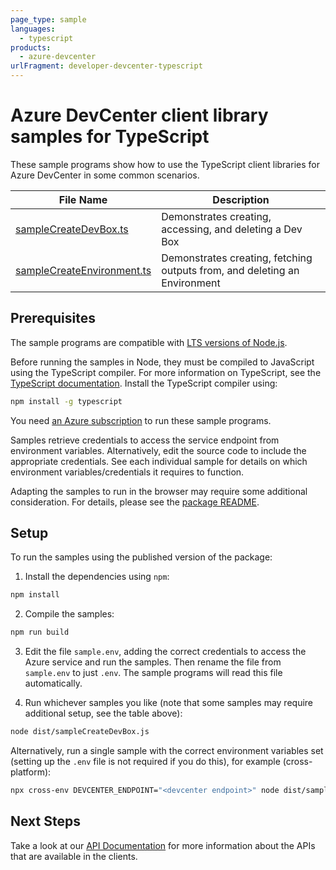 ```yaml
---
page_type: sample
languages:
  - typescript
products:
  - azure-devcenter
urlFragment: developer-devcenter-typescript
---
```


# Azure DevCenter client library samples for TypeScript

These sample programs show how to use the TypeScript client libraries for Azure DevCenter in some common scenarios.

| **File Name**                                         | **Description**                                                           |
| ----------------------------------------------------- | ------------------------------------------------------------------------- |
| [sampleCreateDevBox.ts][samplecreatedevbox]           | Demonstrates creating, accessing, and deleting a Dev Box                  |
| [sampleCreateEnvironment.ts][samplecreateenvironment] | Demonstrates creating, fetching outputs from, and deleting an Environment |

## Prerequisites

The sample programs are compatible with [LTS versions of Node.js](https://github.com/nodejs/release#release-schedule).

Before running the samples in Node, they must be compiled to JavaScript using the TypeScript compiler. For more information on TypeScript, see the [TypeScript documentation][typescript]. Install the TypeScript compiler using:

```bash
npm install -g typescript
```

You need [an Azure subscription][freesub] to run these sample programs.

Samples retrieve credentials to access the service endpoint from environment variables. Alternatively, edit the source code to include the appropriate credentials. See each individual sample for details on which environment variables/credentials it requires to function.

Adapting the samples to run in the browser may require some additional consideration. For details, please see the [package README][package].

## Setup

To run the samples using the published version of the package:

1. Install the dependencies using `npm`:

```bash
npm install
```

2. Compile the samples:

```bash
npm run build
```

3. Edit the file `sample.env`, adding the correct credentials to access the Azure service and run the samples. Then rename the file from `sample.env` to just `.env`. The sample programs will read this file automatically.

4. Run whichever samples you like (note that some samples may require additional setup, see the table above):

```bash
node dist/sampleCreateDevBox.js
```

Alternatively, run a single sample with the correct environment variables set (setting up the `.env` file is not required if you do this), for example (cross-platform):

```bash
npx cross-env DEVCENTER_ENDPOINT="<devcenter endpoint>" node dist/sampleCreateDevBox.js
```

## Next Steps

Take a look at our [API Documentation][apiref] for more information about the APIs that are available in the clients.

[samplecreatedevbox]: https://github.com/Azure/azure-sdk-for-js/blob/main/sdk/devcenter/developer-devcenter-rest/samples/v1/typescript/src/sampleCreateDevBox.ts
[samplecreateenvironment]: https://github.com/Azure/azure-sdk-for-js/blob/main/sdk/devcenter/developer-devcenter-rest/samples/v1/typescript/src/sampleCreateEnvironment.ts
[apiref]: https://docs.microsoft.com/javascript/api/@azure-rest/developer-devcenter
[freesub]: https://azure.microsoft.com/free/
[package]: https://github.com/Azure/azure-sdk-for-js/tree/main/sdk/devcenter/developer-devcenter-rest/README.md
[typescript]: https://www.typescriptlang.org/docs/home.html

